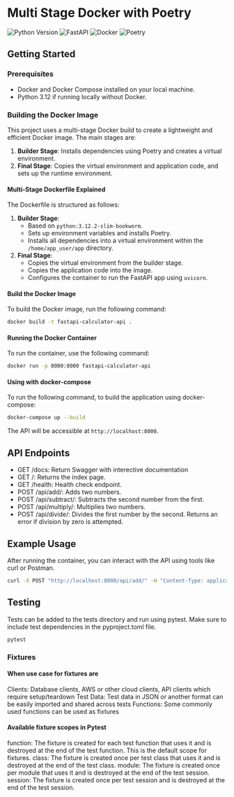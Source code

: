 # Multi Stage Docker with Poetry

![Python Version](https://img.shields.io/badge/python-3.12-blue)
![FastAPI](https://img.shields.io/badge/FastAPI-0.114.0-green)
![Docker](https://img.shields.io/badge/Docker-Multi--stage-informational)
![Poetry](https://img.shields.io/badge/Poetry-1.8.3-orange)

## Getting Started

### Prerequisites

- Docker and Docker Compose installed on your local machine.
- Python 3.12 if running locally without Docker.

### Building the Docker Image

This project uses a multi-stage Docker build to create a lightweight and efficient Docker image. The main stages are:

1. **Builder Stage**: Installs dependencies using Poetry and creates a virtual environment.
2. **Final Stage**: Copies the virtual environment and application code, and sets up the runtime environment.

#### Multi-Stage Dockerfile Explained

The Dockerfile is structured as follows:

1. **Builder Stage**:
    - Based on `python:3.12.2-slim-bookworm`.
    - Sets up environment variables and installs Poetry.
    - Installs all dependencies into a virtual environment within the `/home/app_user/app` directory.
2. **Final Stage**:
    - Copies the virtual environment from the builder stage.
    - Copies the application code into the image.
    - Configures the container to run the FastAPI app using `uvicorn`.

#### Build the Docker Image

To build the Docker image, run the following command:

```bash
docker build -t fastapi-calculator-api .
```

#### Running the Docker Container

To run the container, use the following command:

```bash
docker run -p 8000:8000 fastapi-calculator-api
```

#### Using with docker-compose

To run the following command, to build the application using docker-compose:

```bash
docker-compose up --build
```

The API will be accessible at `http://localhost:8000`.

## API Endpoints

- GET /docs: Return Swagger with interective documentation
- GET /: Returns the index page.
- GET /health: Health check endpoint.
- POST /api/add/: Adds two numbers.
- POST /api/subtract/: Subtracts the second number from the first.
- POST /api/multiply/: Multiplies two numbers.
- POST /api/divide/: Divides the first number by the second. Returns an error if division by zero is attempted.

## Example Usage

After running the container, you can interact with the API using tools like curl or Postman.

```bash
curl -X POST "http://localhost:8000/api/add/" -H "Content-Type: application/json" -d '{"a": 10, "b": 5}'
```

## Testing

Tests can be added to the tests directory and run using pytest. Make sure to include test dependencies in the pyproject.toml file.

```shell
pytest
```

### Fixtures

#### When use case for fixtures are

Clients: Database clients, AWS or other cloud clients, API clients which require setup/teardown
Test Data: Test data in JSON or another format can be easily imported and shared across tests
Functions: Some commonly used functions can be used as fixtures

#### Available fixture scopes in Pytest

function: The fixture is created for each test function that uses it and is destroyed at the end of the test function. This is the default scope for fixtures.
class: The fixture is created once per test class that uses it and is destroyed at the end of the test class.
module: The fixture is created once per module that uses it and is destroyed at the end of the test session.
session: The fixture is created once per test session and is destroyed at the end of the test session.
